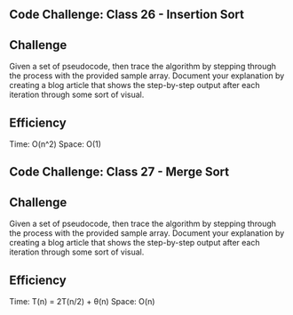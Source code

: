## Code Challenge:  Class 26 - Insertion Sort

## Challenge
Given a set of pseudocode, then trace the algorithm by stepping through the process with the provided sample array. Document your explanation by creating a blog article that shows the step-by-step output after each iteration through some sort of visual.

## Efficiency

Time:  O(n^2)
Space:  O(1)

## Code Challenge:  Class 27 - Merge Sort

## Challenge
Given a set of pseudocode, then trace the algorithm by stepping through the process with the provided sample array. Document your explanation by creating a blog article that shows the step-by-step output after each iteration through some sort of visual.

## Efficiency

Time:  T(n) = 2T(n/2) + θ(n)
Space:  O(n)


